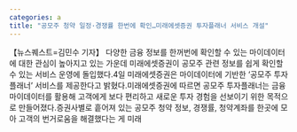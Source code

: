 ```yaml
---
categories: a
title: "공모주 청약 일정·경쟁률 한번에 확인…미래에셋증권 투자플래너 서비스 개설"
---
```

【뉴스퀘스트=김민수 기자】 다양한 금융 정보를 한꺼번에 확인할 수 있는 마이데이터에 대한 관심이 높아지고 있는 가운데 미래에셋증권이 공모주 관련 정보를 쉽게 확인할 수 있는 서비스 운영에 돌입했다.4일 미래에셋증권은 마이데이터에 기반한 ‘공모주 투자플래너’ 서비스를 제공한다고 밝혔다.미래에셋증권에 따르면 공모주 투자플래너는 금융마이데이터를 활용해 고객에게 보다 편리하고 새로운 투자 경험을 선보이기 위한 목적으로 만들어졌다.증권사별로 흩어져 있는 공모주 청약 정보, 경쟁률, 청약계좌를 한곳에 모아 고객의 번거로움을 해결했다는 게 미래